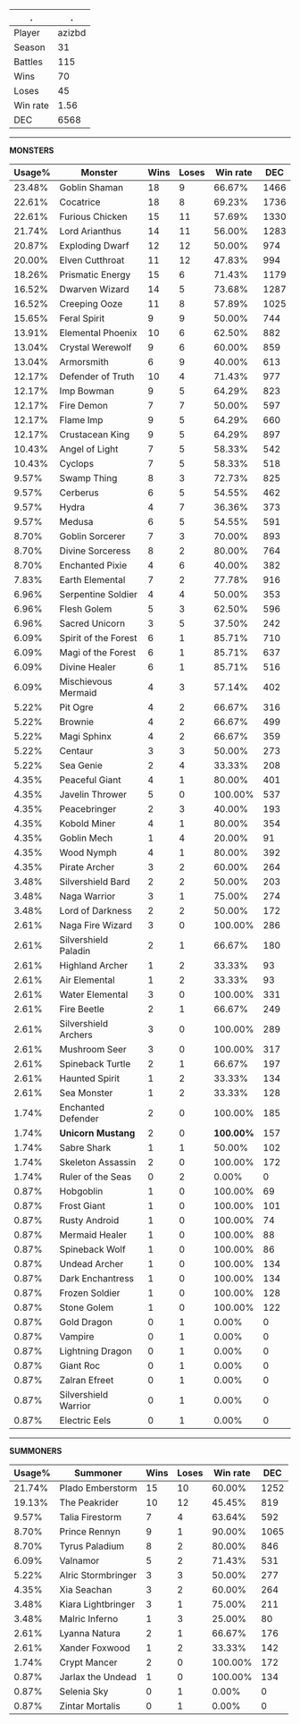 .|.
|-|-
Player|azizbd
Season|31
Battles|115
Wins|70
Loses|45
Win rate|1.56
DEC|6568

---
**MONSTERS**

Usage%|Monster|Wins|Loses|Win rate|DEC|
-|-|-|-|-|-|
23.48%|Goblin Shaman|18|9|66.67%|1466|
22.61%|Cocatrice|18|8|69.23%|1736|
22.61%|Furious Chicken|15|11|57.69%|1330|
21.74%|Lord Arianthus|14|11|56.00%|1283|
20.87%|Exploding Dwarf|12|12|50.00%|974|
20.00%|Elven Cutthroat|11|12|47.83%|994|
18.26%|Prismatic Energy|15|6|71.43%|1179|
16.52%|Dwarven Wizard|14|5|73.68%|1287|
16.52%|Creeping Ooze|11|8|57.89%|1025|
15.65%|Feral Spirit|9|9|50.00%|744|
13.91%|Elemental Phoenix|10|6|62.50%|882|
13.04%|Crystal Werewolf|9|6|60.00%|859|
13.04%|Armorsmith|6|9|40.00%|613|
12.17%|Defender of Truth|10|4|71.43%|977|
12.17%|Imp Bowman|9|5|64.29%|823|
12.17%|Fire Demon|7|7|50.00%|597|
12.17%|Flame Imp|9|5|64.29%|660|
12.17%|Crustacean King|9|5|64.29%|897|
10.43%|Angel of Light|7|5|58.33%|542|
10.43%|Cyclops|7|5|58.33%|518|
9.57%|Swamp Thing|8|3|72.73%|825|
9.57%|Cerberus|6|5|54.55%|462|
9.57%|Hydra|4|7|36.36%|373|
9.57%|Medusa|6|5|54.55%|591|
8.70%|Goblin Sorcerer|7|3|70.00%|893|
8.70%|Divine Sorceress|8|2|80.00%|764|
8.70%|Enchanted Pixie|4|6|40.00%|382|
7.83%|Earth Elemental|7|2|77.78%|916|
6.96%|Serpentine Soldier|4|4|50.00%|353|
6.96%|Flesh Golem|5|3|62.50%|596|
6.96%|Sacred Unicorn|3|5|37.50%|242|
6.09%|Spirit of the Forest|6|1|85.71%|710|
6.09%|Magi of the Forest|6|1|85.71%|637|
6.09%|Divine Healer|6|1|85.71%|516|
6.09%|Mischievous Mermaid|4|3|57.14%|402|
5.22%|Pit Ogre|4|2|66.67%|316|
5.22%|Brownie|4|2|66.67%|499|
5.22%|Magi Sphinx|4|2|66.67%|359|
5.22%|Centaur|3|3|50.00%|273|
5.22%|Sea Genie|2|4|33.33%|208|
4.35%|Peaceful Giant|4|1|80.00%|401|
4.35%|Javelin Thrower|5|0|100.00%|537|
4.35%|Peacebringer|2|3|40.00%|193|
4.35%|Kobold Miner|4|1|80.00%|354|
4.35%|Goblin Mech|1|4|20.00%|91|
4.35%|Wood Nymph|4|1|80.00%|392|
4.35%|Pirate Archer|3|2|60.00%|264|
3.48%|Silvershield Bard|2|2|50.00%|203|
3.48%|Naga Warrior|3|1|75.00%|274|
3.48%|Lord of Darkness|2|2|50.00%|172|
2.61%|Naga Fire Wizard|3|0|100.00%|286|
2.61%|Silvershield Paladin|2|1|66.67%|180|
2.61%|Highland Archer|1|2|33.33%|93|
2.61%|Air Elemental|1|2|33.33%|93|
2.61%|Water Elemental|3|0|100.00%|331|
2.61%|Fire Beetle|2|1|66.67%|249|
2.61%|Silvershield Archers|3|0|100.00%|289|
2.61%|Mushroom Seer|3|0|100.00%|317|
2.61%|Spineback Turtle|2|1|66.67%|197|
2.61%|Haunted Spirit|1|2|33.33%|134|
2.61%|Sea Monster|1|2|33.33%|128|
1.74%|Enchanted Defender|2|0|100.00%|185|
1.74%|**Unicorn Mustang**|2|0|**100.00%**|157|
1.74%|Sabre Shark|1|1|50.00%|102|
1.74%|Skeleton Assassin|2|0|100.00%|172|
1.74%|Ruler of the Seas|0|2|0.00%|0|
0.87%|Hobgoblin|1|0|100.00%|69|
0.87%|Frost Giant|1|0|100.00%|101|
0.87%|Rusty Android|1|0|100.00%|74|
0.87%|Mermaid Healer|1|0|100.00%|88|
0.87%|Spineback Wolf|1|0|100.00%|86|
0.87%|Undead Archer|1|0|100.00%|134|
0.87%|Dark Enchantress|1|0|100.00%|134|
0.87%|Frozen Soldier|1|0|100.00%|128|
0.87%|Stone Golem|1|0|100.00%|122|
0.87%|Gold Dragon|0|1|0.00%|0|
0.87%|Vampire|0|1|0.00%|0|
0.87%|Lightning Dragon|0|1|0.00%|0|
0.87%|Giant Roc|0|1|0.00%|0|
0.87%|Zalran Efreet|0|1|0.00%|0|
0.87%|Silvershield Warrior|0|1|0.00%|0|
0.87%|Electric Eels|0|1|0.00%|0|

---
**SUMMONERS**

Usage%|Summoner|Wins|Loses|Win rate|DEC|
-|-|-|-|-|-|
21.74%|Plado Emberstorm|15|10|60.00%|1252|
19.13%|The Peakrider|10|12|45.45%|819|
9.57%|Talia Firestorm|7|4|63.64%|592|
8.70%|Prince Rennyn|9|1|90.00%|1065|
8.70%|Tyrus Paladium|8|2|80.00%|846|
6.09%|Valnamor|5|2|71.43%|531|
5.22%|Alric Stormbringer|3|3|50.00%|277|
4.35%|Xia Seachan|3|2|60.00%|264|
3.48%|Kiara Lightbringer|3|1|75.00%|211|
3.48%|Malric Inferno|1|3|25.00%|80|
2.61%|Lyanna Natura|2|1|66.67%|176|
2.61%|Xander Foxwood|1|2|33.33%|142|
1.74%|Crypt Mancer|2|0|100.00%|172|
0.87%|Jarlax the Undead|1|0|100.00%|134|
0.87%|Selenia Sky|0|1|0.00%|0|
0.87%|Zintar Mortalis|0|1|0.00%|0|
